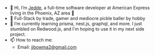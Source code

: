 - 👋 Hi, I’m [Jedde](https://github.com/jjbowman2), a full-time software developer at American Express living in the Phoenix, AZ area 🌇
- 👀 Full-Stack by trade, gamer and mediocre pickle baller by hobby
- 🌱 I’m currently learning prisma, nest.js, graphql, and more. I just stumbled on Redwood.js, and I'm hoping to use it in my next side project.
- 📫 How to reach me:
  -  Email: jjbowma2@gmail.com

<!---
jjbowman2/jjbowman2 is a ✨ special ✨ repository because its `README.md` (this file) appears on your GitHub profile.
You can click the Preview link to take a look at your changes.
--->
